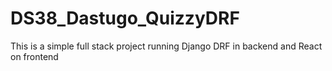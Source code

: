 # DS38_Dastugo_QuizzyDRF
This is a simple full stack project running  Django DRF in backend and React on frontend
